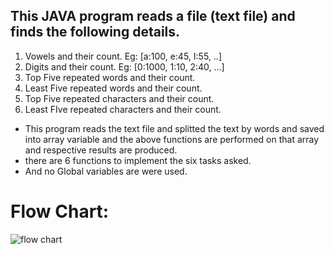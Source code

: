 ## This JAVA program reads a file (text file) and finds the following details.
1. Vowels and their count. Eg: [a:100, e:45, I:55, ..]
2. Digits and their count. Eg: [0:1000, 1:10, 2:40, ...]
3. Top Five repeated words and their count.
4. Least Five repeated words and their count.
5. Top Five repeated characters and their count.
6. Least FIve repeated characters and their count.

* This program reads the text file and splitted the text by words and saved into array variable and the above functions are performed on that array and respective results are produced.
* there are 6  functions to implement the six tasks asked.
* And no Global variables are were used.

# Flow Chart:
![flow chart](flow_chart.jpg "image")